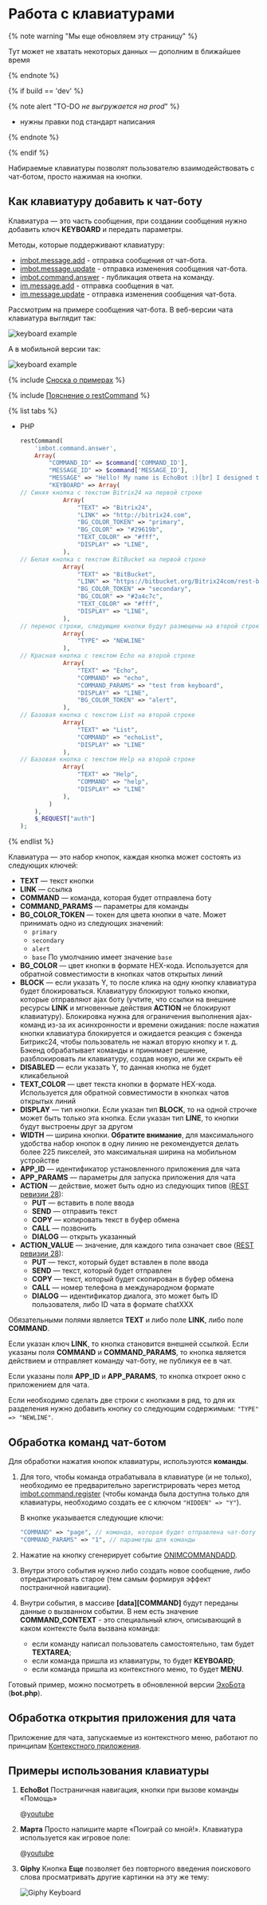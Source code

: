 # Работа с клавиатурами

{% note warning "Мы еще обновляем эту страницу" %}

Тут может не хватать некоторых данных — дополним в ближайшее время

{% endnote %}

{% if build == 'dev' %}

{% note alert "TO-DO _не выгружается на prod_" %}

- нужны правки под стандарт написания

{% endnote %}

{% endif %}

Набираемые клавиатуры позволят пользователю взаимодействовать с чат-ботом, просто нажимая на кнопки.

## Как клавиатуру добавить к чат-боту

Клавиатура — это часть сообщения, при создании сообщения нужно добавить ключ **KEYBOARD** и передать параметры.

Методы, которые поддерживают клавиатуру:
- [imbot.message.add](../../chat-bots/messages/imbot-message-add.md) - отправка сообщения от чат-бота.
- [imbot.message.update](../../chat-bots/messages/imbot-message-update.md) - отправка изменения сообщения чат-бота.
- [imbot.command.answer](../../chat-bots/commands/imbot-command-answer.md) - публикация ответа на команду.
- [im.message.add](./im-message-add.md) - отправка сообщения в чат.
- [im.message.update](./im-message-update.md) - отправка изменения сообщения чат-бота.

Рассмотрим на примере сообщения чат-бота. В веб-версии чата клавиатура выглядит так:

![keyboard example](./_images/keyboard_web.png)

А в мобильной версии так:

![keyboard example](./_images/keyboard_mob.jpg)

{% include [Сноска о примерах](../../../_includes/examples.md) %}

{% include [Пояснение о restCommand](../_includes/rest-command.md) %}

{% list tabs %}

- PHP

    ```php
    restCommand(
        'imbot.command.answer',
        Array(
            "COMMAND_ID" => $command['COMMAND_ID'],
            "MESSAGE_ID" => $command['MESSAGE_ID'],
            "MESSAGE" => "Hello! My name is EchoBot :)[br] I designed to answer your questions!",
            "KEYBOARD" => Array(
    // Синяя кнопка с текстом Bitrix24 на первой строке
                Array(
                    "TEXT" => "Bitrix24",
                    "LINK" => "http://bitrix24.com",
                    "BG_COLOR_TOKEN" => "primary",
                    "BG_COLOR" => "#29619b",
                    "TEXT_COLOR" => "#fff",
                    "DISPLAY" => "LINE",		
                ),
    // Белая кнопка с текстом BitBucket на первой строке
                Array(
                    "TEXT" => "BitBucket", 
                    "LINK" => "https://bitbucket.org/Bitrix24com/rest-bot-echotest",
                    "BG_COLOR_TOKEN" => "secondary",
                    "BG_COLOR" => "#2a4c7c",
                    "TEXT_COLOR" => "#fff",
                    "DISPLAY" => "LINE",
                ),
    // перенос строки, следующие кнопки будут размещены на второй строке
                Array(
                    "TYPE" => "NEWLINE" 
                ), 
    // Красная кнопка с текстом Echo на второй строке
                Array(
                    "TEXT" => "Echo", 
                    "COMMAND" => "echo",
                    "COMMAND_PARAMS" => "test from keyboard",
                    "DISPLAY" => "LINE",
                    "BG_COLOR_TOKEN" => "alert",
                ),
    // Базовая кнопка с текстом List на второй строке
                Array(
                    "TEXT" => "List",
                    "COMMAND" => "echoList",
                    "DISPLAY" => "LINE"
                ),
    // Базовая кнопка с текстом Help на второй строке
                Array(
                    "TEXT" => "Help", 
                    "COMMAND" => "help",
                    "DISPLAY" => "LINE"
                ),
            )
        ),
        $_REQUEST["auth"]
    );
    ```

{% endlist %}

Клавиатура — это набор кнопок, каждая кнопка может состоять из следующих ключей:

- **TEXT** — текст кнопки
- **LINK** — ссылка
- **COMMAND** — команда, которая будет отправлена боту
- **COMMAND_PARAMS** — параметры для команды
- **BG_COLOR_TOKEN** — токен для цвета кнопки в чате. Может принимать одно из следующих значений:
  - `primary`
  - `secondary`
  - `alert`
  - `base`
    По умолчанию имеет значение `base`
- **BG_COLOR** — цвет кнопки в формате HEX-кода. Используется для обратной совместимости в кнопках чатов открытых линий
- **BLOCK** — если указать Y, то после клика на одну кнопку клавиатура будет блокироваться. Клавиатуру блокируют только кнопки, которые отправляют ajax боту (учтите, что ссылки на внешние ресурсы **LINK** и мгновенные действия **ACTION** не блокируют клавиатуру). Блокировка нужна для ограничения выполнения ajax-команд из-за их асинхронности и времени ожидания: после нажатия кнопки клавиатура блокируется и ожидается реакция с бэкенда Битрикс24, чтобы пользователь не нажал вторую кнопку и т. д. Бэкенд обрабатывает команды и принимает решение, разблокировать ли клавиатуру, создав новую, или же скрыть её
- **DISABLED** — если указать Y, то данная кнопка не будет кликабельной
- **TEXT_COLOR** — цвет текста кнопки в формате HEX-кода. Используется для обратной совместимости в кнопках чатов открытых линий
- **DISPLAY** — тип кнопки. Если указан тип **BLOCK**, то на одной строчке может быть только эта кнопка. Если указан тип **LINE**, то кнопки будут выстроены друг за другом
- **WIDTH** — ширина кнопки. **Обратите внимание**, для максимального удобства набор кнопок в одну линию не рекомендуется делать более 225 пикселей, это максимальная ширина на мобильном устройстве
- **APP_ID** — идентификатор установленного приложения для чата
- **APP_PARAMS** — параметры для запуска приложения для чата
- **ACTION** — действие, может быть одно из следующих типов ([REST ревизии 28](../../chat-bots/im-revision-get.md)):
  - **PUT** — вставить в поле ввода
  - **SEND** — отправить текст
  - **COPY** — копировать текст в буфер обмена
  - **CALL** — позвонить
  - **DIALOG** — открыть указанный
- **ACTION_VALUE** — значение, для каждого типа означает свое ([REST ревизии 28](../../chat-bots/im-revision-get.md)):
  - **PUT** — текст, который будет вставлен в поле ввода
  - **SEND** — текст, который будет отправлен
  - **COPY** — текст, который будет скопирован в буфер обмена
  - **CALL** — номер телефона в международном формате
  - **DIALOG** — идентификатор диалога, это может быть ID пользователя, либо ID чата в формате chatXXX

Обязательными полями является **TEXT** и либо поле **LINK**, либо поле **COMMAND**.

Если указан ключ **LINK**, то кнопка становится внешней ссылкой. Если указаны поля **COMMAND** и **COMMAND_PARAMS**, то кнопка является действием и отправляет команду чат-боту, не публикуя ее в чат.

Если указаны поля **APP_ID** и **APP_PARAMS**, то кнопка откроет окно с приложением для чата.

Если необходимо сделать две строки с кнопками в ряд, то для их разделения нужно добавить кнопку со следующим содержимым: `"TYPE" => "NEWLINE"`.

## Обработка команд чат-ботом

Для обработки нажатия кнопок клавиатуры, используются **команды**.

1. Для того, чтобы команда отрабатывала в клавиатуре (и не только), необходимо ее предварительно зарегистрировать через метод [imbot.command.register](../../chat-bots/commands/imbot-command-register.md) (чтобы команда была доступна только для клавиатуры, необходимо создать ее с ключом `"HIDDEN" => "Y"`).

    В кнопке указывается следующие ключи:

    ```php
    "COMMAND" => "page", // команда, которая будет отправлена чат-боту
    "COMMAND_PARAMS" => "1", // параметры для команды
    ```

2. Нажатие на кнопку сгенерирует событие [ONIMCOMMANDADD](../../chat-bots/commands/events/on-im-command-add.md).

3. Внутри этого события нужно либо создать новое сообщение, либо отредактировать старое (тем самым формируя эффект постраничной навигации).

4. Внутри события, в массиве **[data][COMMAND]** будут переданы данные о вызванном событии. В нем есть значение **COMMAND_CONTEXT** - это специальный ключ, описывающий в каком контексте была вызвана команда:
   - если команду написал пользователь самостоятельно, там будет **TEXTAREA**;
   - если команда пришла из клавиатуры, то будет **KEYBOARD**;
   - если команда пришла из контекстного меню, то будет **MENU**.

Готовый пример, можно посмотреть в обновленной версии [ЭхоБота](https://github.com/bitrix24com/bots) (**bot.php**).

## Обработка открытия приложения для чата

Приложение для чата, запускаемые из контекстного меню, работают по принципам [Контекстного приложения](../outdated/chat-apps.md).

## Примеры использования клавиатуры

1. **EchoBot**
    Постраничная навигация, кнопки при вызове команды «Помощь»

    @[youtube](2v5MUeVSBX4)

2. **Марта**
    Просто напишите марте «Поиграй со мной!». Клавиатура используется как игровое поле:

    @[youtube](qSDKsDwJsBI)

3. **Giphy**
    Кнопка **Еще** позволяет без повторного введения поискового слова просматривать другие картинки на эту же тему:

    ![Giphy Keyboard](./_images/keyboard2.png)